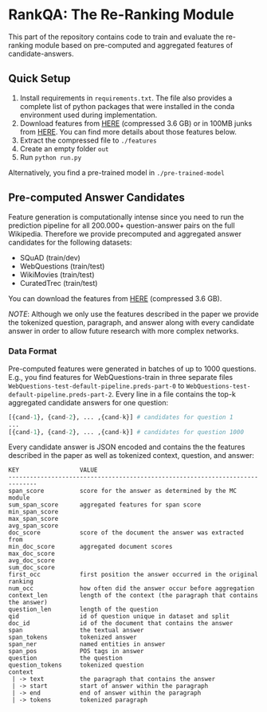 # RankQA: The Re-Ranking Module

This part of the repository contains code to train and evaluate the re-ranking module based on pre-computed and aggregated features of candidate-answers.

## Quick Setup

1. Install requirements in `requirements.txt`. The file also provides a complete list of python packages that were installed in the conda environment used during implementation.
2. Download features from [HERE](https://mgtvgsgb.livedrive.com/item/0987ec25f8c044bfa0ba738e7e025f1c) (compressed 3.6 GB) or in 100MB junks from [HERE](https://public.livedrive.com/portal/public-shares/mgtvgsgb/*_ZGU2YTk3NTAwZTQ4NGI0MmJlNzQzMDYxODlhYTcxYTY=). You can find more details about those features below.
3. Extract the compressed file to `./features`
4. Create an empty folder `out`
5. Run `python run.py` 

Alternatively, you find a pre-trained model in `./pre-trained-model`

## Pre-computed Answer Candidates

Feature generation is computationally intense since you need to run the prediction pipeline for all 200.000+ question-answer pairs on the full Wikipedia. 
Therefore we provide precomputed and aggregated answer candidates for the following datasets:

* SQuAD (train/dev)
* WebQuestions (train/test)
* WikiMovies (train/test)
* CuratedTrec (train/test)

You can download the features from [HERE](https://mgtvgsgb.livedrive.com/item/0987ec25f8c044bfa0ba738e7e025f1c) (compressed 3.6 GB).

*NOTE*: Although we only use the features described in the paper we provide the tokenized question, paragraph, and answer along with every candidate answer in order to allow future research with more complex networks. 

### Data Format

Pre-computed features were generated in batches of up to 1000 questions. E.g., you find features for WebQuestions-train in three separate files `WebQuestions-test-default-pipeline.preds-part-0` to `WebQuestions-test-default-pipeline.preds-part-2`.
Every line in a file contains the top-k aggregated candidate answers for one question: 

```python
[{cand-1}, {cand-2}, ... ,{cand-k}] # candidates for question 1
...
[{cand-1}, {cand-2}, ... ,{cand-k}] # candidates for question 1000
```

Every candidate answer is JSON encoded and contains the the features described in the paper as well as tokenized context, question, and answer:

```
KEY                 VALUE
------------------------------------------------------------------------------
span_score          score for the answer as determined by the MC module
sum_span_score      aggregated features for span score
min_span_score      
max_span_score
avg_span_score
doc_score           score of the document the answer was extracted from
min_doc_score       aggregated document scores
max_doc_score
avg_doc_score
sum_doc_score
first_occ           first position the answer occurred in the original ranking
num_occ             how often did the answer occur before aggregation
context_len         length of the context (the paragraph that contains the answer)
question_len        length of the question 
qid                 id of question unique in dataset and split
doc_id              id of the document that contains the answer
span                the textual answer
span_tokens         tokenized answer
span_ner            named entities in answer
span_pos            POS tags in answer
question            the question
question_tokens     tokenized question
context
 | -> text          the paragraph that contains the answer
 | -> start         start of answer within the paragraph
 | -> end           end of answer within the paragraph
 | -> tokens        tokenized paragraph
```
